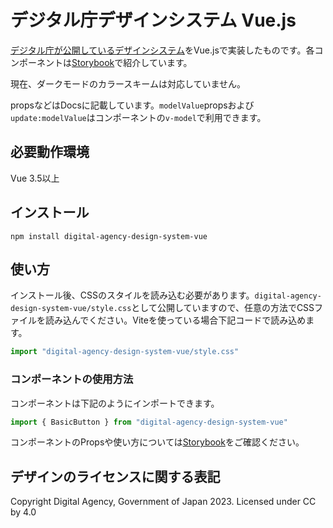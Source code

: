 
# デジタル庁デザインシステム Vue.js
[デジタル庁が公開しているデザインシステム](https://www.digital.go.jp/policies/servicedesign/designsystem)をVue.jsで実装したものです。各コンポーネントは[Storybook](https://crayfisher-zari.github.io/digital-agency-design-system/)で紹介しています。

現在、ダークモードのカラースキームは対応していません。

propsなどはDocsに記載しています。`modelValue`propsおよび`update:modelValue`はコンポーネントの`v-model`で利用できます。

## 必要動作環境
Vue 3.5以上

## インストール
```
npm install digital-agency-design-system-vue
```

## 使い方
インストール後、CSSのスタイルを読み込む必要があります。`digital-agency-design-system-vue/style.css`として公開していますので、任意の方法でCSSファイルを読み込んでください。Viteを使っている場合下記コードで読み込めます。

```ts
import "digital-agency-design-system-vue/style.css"
```

### コンポーネントの使用方法
コンポーネントは下記のようにインポートできます。

```ts
import { BasicButton } from "digital-agency-design-system-vue"
```

コンポーネントのPropsや使い方については[Storybook](https://crayfisher-zari.github.io/digital-agency-design-system/)をご確認ください。

## デザインのライセンスに関する表記
Copyright Digital Agency, Government of Japan 2023. Licensed under CC by 4.0